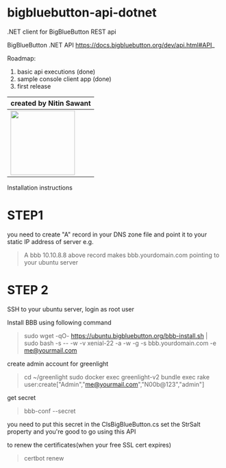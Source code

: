 # bigbluebutton-api-dotnet
.NET client for BigBlueButton REST api

BigBlueButton .NET API
https://docs.bigbluebutton.org/dev/api.html#API_

Roadmap:
1. basic api executions (done)
2. sample console client app (done)
3. first release 

| created by Nitin Sawant  |
|------------|
| <img src="https://www.google.com/a/cpanel/nitinsawant.com/images/logo.gif?service=google_gsuite" width="150"> |


Installation instructions
# STEP1
you need to create "A" record in your DNS zone file and point it to your static IP address of server
e.g. 
> A  bbb  10.10.8.8
above record makes bbb.yourdomain.com pointing to your ubuntu server

# STEP 2
SSH to your ubuntu server, login as root user

Install BBB using following command
> sudo wget -qO- https://ubuntu.bigbluebutton.org/bbb-install.sh | sudo bash -s -- -w -v xenial-22 -a -w -g -s bbb.yourdomain.com -e me@yourmail.com

create admin account for greenlight
> cd ~/greenlight
> sudo docker exec greenlight-v2 bundle exec rake user:create["Admin","me@yourmail.com","N00b@123","admin"]

get secret
> bbb-conf --secret

you need to put this secret in the ClsBigBlueButton.cs set the StrSalt property and you're good to go using this API

to renew the certificates(when your free SSL cert expires)
> certbot renew 
